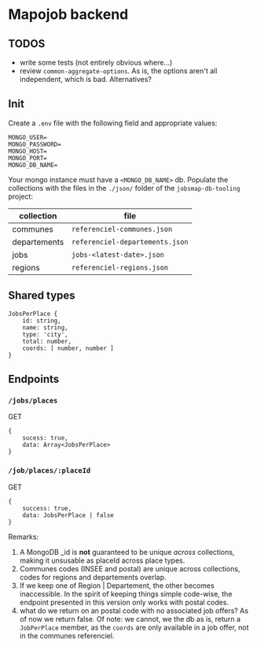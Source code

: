 # Mapojob backend

## TODOS

- write some tests (not entirely obvious where...)
- review `common-aggregate-options`. As is, the options
  aren't all independent, which is bad. Alternatives?

## Init

Create a `.env` file with the following field and
appropriate values:

```
MONGO_USER=
MONGO_PASSWORD=
MONGO_HOST=
MONGO_PORT=
MONGO_DB_NAME=
```

Your mongo instance must have a `<MONGO_DB_NAME>` db.
Populate the collections with the files in the `./json/`
folder of the `jobsmap-db-tooling` project:

|  collection  |              file               |
|--------------|---------------------------------|
|   communes   | `referenciel-communes.json`     |
| departements | `referenciel-departements.json` |
|     jobs     | `jobs-<latest-date>.json`       |
|   regions    | `referenciel-regions.json`      |

## Shared types

```
JobsPerPlace {
    id: string,
    name: string,
    type: 'city',
    total: number,
    coords: [ number, number ]
}
```

## Endpoints

### `/jobs/places`

GET

```
{
    sucess: true,
    data: Array<JobsPerPlace>
}
```

### `/job/places/:placeId`

GET

```
{
    success: true,
    data: JobsPerPlace | false
}
```

Remarks:

1. A MongoDB _id is **not** guaranteed to be unique _across_
   collections, making it unsusable as placeId across place
   types.
2. Communes codes (INSEE and postal) are unique across
   collections, codes for regions and departements overlap.
3. If we keep one of Region | Departement, the other becomes
   inaccessible. In the spirit of keeping things simple
   code-wise, the endpoint presented in this version only
   works with postal codes.
4. what do we return on an postal code with no associated
   job offers? As of now we return false. Of note: we
   cannot, we the db as is, return a `JobPerPlace` member,
   as the `coords` are only available in a job offer, not in
   the communes referenciel.